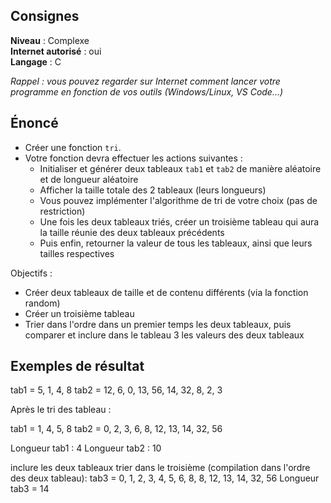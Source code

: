 ## Consignes

**Niveau** : Complexe  
**Internet autorisé** : oui  
**Langage** : C

_Rappel : vous pouvez regarder sur Internet comment lancer votre programme en fonction de vos outils (Windows/Linux, VS Code...)_

## Énoncé

- Créer une fonction `tri`.  
- Votre fonction devra effectuer les actions suivantes :  
    - Initialiser et générer deux tableaux `tab1` et `tab2` de manière aléatoire et de longueur aléatoire  
    - Afficher la taille totale des 2 tableaux (leurs longueurs)  
    - Vous pouvez implémenter l'algorithme de tri de votre choix (pas de restriction)  
    - Une fois les deux tableaux triés, créer un troisième tableau qui aura la taille réunie des deux tableaux précédents  
    - Puis enfin, retourner la valeur de tous les tableaux, ainsi que leurs tailles respectives  

Objectifs :  

- Créer deux tableaux de taille et de contenu différents (via la fonction random)  
- Créer un troisième tableau  
- Trier dans l'ordre dans un premier temps les deux tableaux, puis comparer et inclure dans le tableau 3 les valeurs des deux tableaux




## Exemples de résultat
tab1 = 5, 1, 4, 8
tab2 = 12, 6, 0, 13, 56, 14, 32, 8, 2, 3

Après le tri des tableau :

tab1 = 1, 4, 5, 8
tab2 = 0, 2, 3, 6, 8, 12, 13, 14, 32, 56 

Longueur tab1 : 4
Longueur tab2 : 10

inclure les deux tableaux trier dans le troisième (compilation dans l'ordre des deux tableau): 
tab3 = 0, 1, 2, 3, 4, 5, 6, 8, 8, 12, 13, 14, 32, 56
Longueur tab3 = 14


